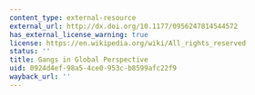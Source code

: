 ```yaml
---
content_type: external-resource
external_url: http://dx.doi.org/10.1177/0956247814544572
has_external_license_warning: true
license: https://en.wikipedia.org/wiki/All_rights_reserved
status: ''
title: Gangs in Global Perspective
uid: 0924d4ef-98a5-4ce0-953c-b8599afc22f9
wayback_url: ''
---
```

